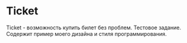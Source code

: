 Ticket
======

Ticket - возможность купить билет без проблем. Тестовое задание. Содержит пример моего дизайна и стиля программирования.
